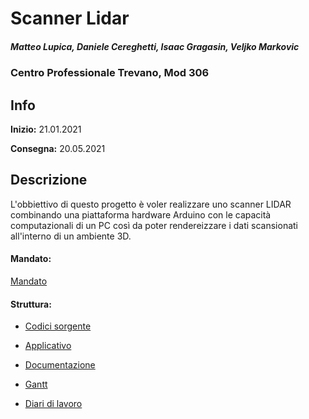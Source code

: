 # Scanner Lidar
##### Matteo Lupica, Daniele Cereghetti, Isaac Gragasin, Veljko Markovic
### Centro Professionale Trevano, Mod 306
## Info
**Inizio:** 21.01.2021

**Consegna:** 20.05.2021

## Descrizione
L'obbiettivo di questo progetto è voler realizzare uno scanner LIDAR combinando una piattaforma hardware Arduino con le 
capacità computazionali di un PC così da poter rendereizzare i dati scansionati all'interno di un ambiente 3D.

#### Mandato:
[Mandato](/QdC_SecondoSemestre(GP)_ScannerLidar.docx) 

#### Struttura:
- [Codici sorgente](Source_Code/)

- [Applicativo](Applicativi)

- [Documentazione](Documentazione/)

- [Gantt](Pianificazione/Gantt_Scanner_Lidar_image.png)

- [Diari di lavoro](Diario)
